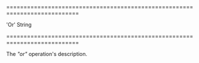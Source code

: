 ===========================================================================
<!--default-->'Or'<!--/default-->
<!--type-->String<!--/type-->
===========================================================================

<!--shortDescription-->
The *"or"* operation's description.
<!--/shortDescription-->

<!--fullDescription-->

<!--/fullDescription-->